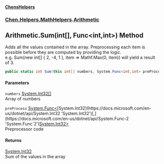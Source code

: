 
#### [ChensHelpers](index 'index')

### [Chen.Helpers.MathHelpers](Chen_Helpers_MathHelpers 'Chen.Helpers.MathHelpers').[Arithmetic](Chen_Helpers_MathHelpers_Arithmetic 'Chen.Helpers.MathHelpers.Arithmetic')

## Arithmetic.Sum(int[], Func&lt;int,int&gt;) Method
Adds all the values contained in the array. Preprocessing each item is possible before they are computed by providing the logic.  
e.g. Sum(new int[] { 2, -4, 1 }, item => Mathf.Max(0, item)) will yield a result of 3.  
```csharp
public static int Sum(this int[] numbers, System.Func<int,int> preProcess=null);
```

#### Parameters
<a name='Chen_Helpers_MathHelpers_Arithmetic_Sum(int___System_Func_int_int_)_numbers'></a>
`numbers` [System.Int32](https://docs.microsoft.com/en-us/dotnet/api/System.Int32 'System.Int32')[[]](https://docs.microsoft.com/en-us/dotnet/api/System.Array 'System.Array')  
Array of numbers
  
<a name='Chen_Helpers_MathHelpers_Arithmetic_Sum(int___System_Func_int_int_)_preProcess'></a>
`preProcess` [System.Func&lt;](https://docs.microsoft.com/en-us/dotnet/api/System.Func-2 'System.Func`2')[System.Int32](https://docs.microsoft.com/en-us/dotnet/api/System.Int32 'System.Int32')[,](https://docs.microsoft.com/en-us/dotnet/api/System.Func-2 'System.Func`2')[System.Int32](https://docs.microsoft.com/en-us/dotnet/api/System.Int32 'System.Int32')[&gt;](https://docs.microsoft.com/en-us/dotnet/api/System.Func-2 'System.Func`2')  
Preprocessor code
  

#### Returns
[System.Int32](https://docs.microsoft.com/en-us/dotnet/api/System.Int32 'System.Int32')  
Sum of the values in the array
